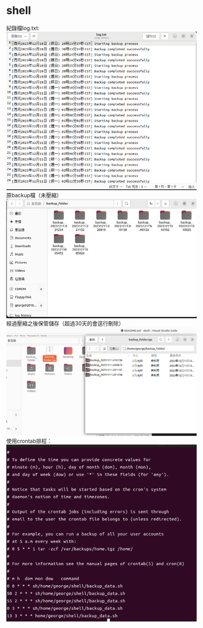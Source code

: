 # shell
紀錄檔log.txt:
![Alt text](image.png)
原backup檔（未壓縮）
![Alt text](image-1.png)
經過壓縮之後保管儲存（超過30天的會逕行刪除）
![Alt text](image-3.png)
使用crontab排程：
![Alt text](image-2.png)